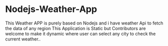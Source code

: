 # Nodejs-Weather-App
This Weather APP is purely based on Nodejs and i have weather Api to fetch the data of any region 
This Application is Static but Contributors are welcome to make it dynamic where user can select any city to check the current weather..
